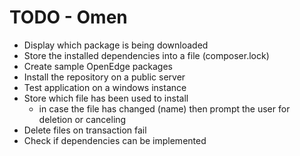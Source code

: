 # TODO - Omen

   * Display which package is being downloaded
   * Store the installed dependencies into a file (composer.lock)
   * Create sample OpenEdge packages
   * Install the repository on a public server
   * Test application on a windows instance
   * Store which file has been used to install
       * in case the file has changed (name) then prompt the user for deletion or canceling
   * Delete files on transaction fail
   * Check if dependencies can be implemented
